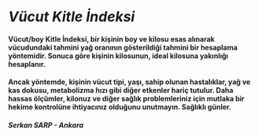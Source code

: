 # _Vücut Kitle İndeksi_
#### Vücut/boy Kitle İndeksi, bir kişinin boy ve kilosu esas alınarak vücudundaki tahmini yağ oranının gösterildiği tahmini bir hesaplama yöntemidir. Sonuca göre kişinin kilosunun, ideal kilosuna yakınlığı hesaplanır.
#### Ancak yöntemde, kişinin vücut tipi, yaşı, sahip olunan hastalıklar, yağ ve kas dokusu, metabolizma hızı gibi diğer etkenler hariç tutulur. Daha hassas ölçümler, kilonuz ve diğer sağlık problemleriniz için mutlaka bir hekime kontrolüne ihtiyacınız olduğunu unutmayın. Sağlıklı günler.
##### Serkan SARP - Ankara
